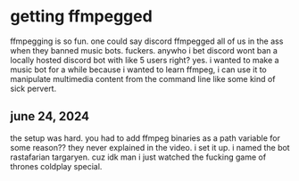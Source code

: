 # getting ffmpegged 
ffmpegging is so fun. one could say discord ffmpegged all of us in the ass when they banned music bots. fuckers. anywho i bet discord wont ban a locally hosted discord bot with like 5 users right? yes.
i wanted to make a music bot for a while because i wanted to learn ffmpeg, i can use it to manipulate multimedia content from the command line like some kind of sick pervert. 

## june 24, 2024
the setup was hard. you had to add ffmpeg binaries as a path variable for some reason?? they never explained in the video. i set it up. i named the bot rastafarian targaryen. cuz idk man i just watched the fucking game of thrones coldplay special. 
